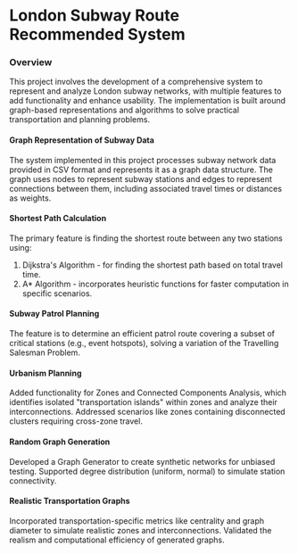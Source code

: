 # London Subway Route Recommended System
### Overview
This project involves the development of a comprehensive system to represent and analyze London subway networks, with multiple features to add functionality and enhance usability. The implementation is built around graph-based representations and algorithms to solve practical transportation and planning problems.

#### Graph Representation of Subway Data
The system implemented in this project processes subway network data provided in CSV format and represents it as a graph data structure. The graph uses nodes to represent subway stations and edges to represent connections between them, including associated travel times or distances as weights.
#### Shortest Path Calculation
The primary feature is finding the shortest route between any two stations using:
1. Dijkstra's Algorithm - for finding the shortest path based on total travel time.
2. A* Algorithm - incorporates heuristic functions for faster computation in specific scenarios.
#### Subway Patrol Planning
The feature is to determine an efficient patrol route covering a subset of critical stations (e.g., event hotspots), solving a variation of the Travelling Salesman Problem.
#### Urbanism Planning
Added functionality for Zones and Connected Components Analysis, which identifies isolated "transportation islands" within zones and analyze their interconnections. Addressed scenarios like zones containing disconnected clusters requiring cross-zone travel.
#### Random Graph Generation
Developed a Graph Generator to create synthetic networks for unbiased testing. Supported degree distribution (uniform, normal) to simulate station connectivity.
#### Realistic Transportation Graphs
Incorporated transportation-specific metrics like centrality and graph diameter to simulate realistic zones and interconnections. Validated the realism and computational efficiency of generated graphs.
